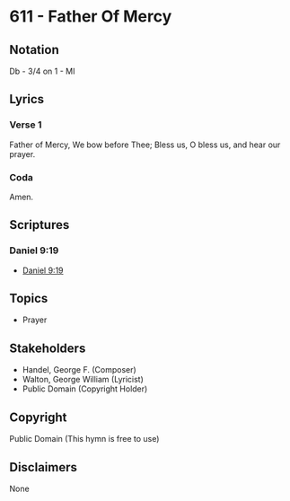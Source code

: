 # 611 - Father Of Mercy

## Notation

Db - 3/4 on 1 - MI

## Lyrics

### Verse 1

Father of Mercy, We bow before Thee; Bless us, O bless us, and hear our prayer. 

### Coda

Amen.


## Scriptures

### Daniel 9:19

- [Daniel 9:19](https://www.biblegateway.com/passage/?search=Daniel%209%3A19)


## Topics

- Prayer

## Stakeholders

- Handel, George F. (Composer)
- Walton, George William (Lyricist)
- Public Domain (Copyright Holder)

## Copyright

Public Domain
(This hymn is free to use)

## Disclaimers

None

